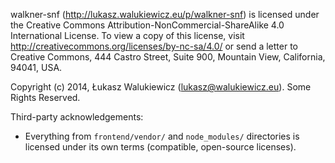 walkner-snf (http://lukasz.walukiewicz.eu/p/walkner-snf) is licensed under the Creative Commons Attribution-NonCommercial-ShareAlike 4.0 International License.
To view a copy of this license, visit http://creativecommons.org/licenses/by-nc-sa/4.0/ or send a letter to Creative Commons, 444 Castro Street, Suite 900, Mountain View, California, 94041, USA.

Copyright (c) 2014, Łukasz Walukiewicz (lukasz@walukiewicz.eu). Some Rights Reserved.

Third-party acknowledgements:

  - Everything from `frontend/vendor/` and `node_modules/` directories is licensed
    under its own terms (compatible, open-source licenses).
